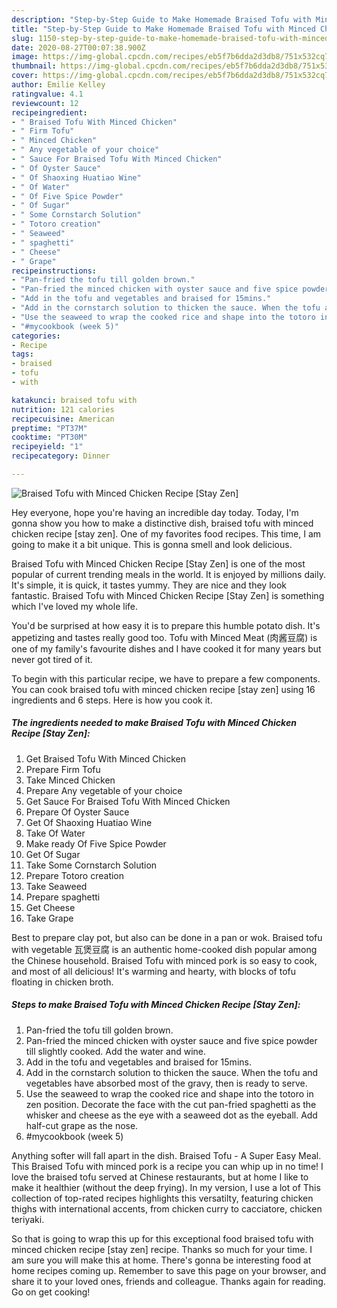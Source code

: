 ```yaml
---
description: "Step-by-Step Guide to Make Homemade Braised Tofu with Minced Chicken Recipe [Stay Zen]"
title: "Step-by-Step Guide to Make Homemade Braised Tofu with Minced Chicken Recipe [Stay Zen]"
slug: 1150-step-by-step-guide-to-make-homemade-braised-tofu-with-minced-chicken-recipe-stay-zen
date: 2020-08-27T00:07:38.900Z
image: https://img-global.cpcdn.com/recipes/eb5f7b6dda2d3db8/751x532cq70/braised-tofu-with-minced-chicken-recipe-stay-zen-recipe-main-photo.jpg
thumbnail: https://img-global.cpcdn.com/recipes/eb5f7b6dda2d3db8/751x532cq70/braised-tofu-with-minced-chicken-recipe-stay-zen-recipe-main-photo.jpg
cover: https://img-global.cpcdn.com/recipes/eb5f7b6dda2d3db8/751x532cq70/braised-tofu-with-minced-chicken-recipe-stay-zen-recipe-main-photo.jpg
author: Emilie Kelley
ratingvalue: 4.1
reviewcount: 12
recipeingredient:
- " Braised Tofu With Minced Chicken"
- " Firm Tofu"
- " Minced Chicken"
- " Any vegetable of your choice"
- " Sauce For Braised Tofu With Minced Chicken"
- " Of Oyster Sauce"
- " Of Shaoxing Huatiao Wine"
- " Of Water"
- " Of Five Spice Powder"
- " Of Sugar"
- " Some Cornstarch Solution"
- " Totoro creation"
- " Seaweed"
- " spaghetti"
- " Cheese"
- " Grape"
recipeinstructions:
- "Pan-fried the tofu till golden brown."
- "Pan-fried the minced chicken with oyster sauce and five spice powder till slightly cooked. Add the water and wine."
- "Add in the tofu and vegetables and braised for 15mins."
- "Add in the cornstarch solution to thicken the sauce. When the tofu and vegetables have absorbed most of the gravy, then is ready to serve."
- "Use the seaweed to wrap the cooked rice and shape into the totoro in zen position. Decorate the face with the cut pan-fried spaghetti as the whisker and cheese as the eye with a seaweed dot as the eyeball. Add half-cut grape as the nose."
- "#mycookbook (week 5)"
categories:
- Recipe
tags:
- braised
- tofu
- with

katakunci: braised tofu with 
nutrition: 121 calories
recipecuisine: American
preptime: "PT37M"
cooktime: "PT30M"
recipeyield: "1"
recipecategory: Dinner

---
```



![Braised Tofu with Minced Chicken Recipe [Stay Zen]](https://img-global.cpcdn.com/recipes/eb5f7b6dda2d3db8/751x532cq70/braised-tofu-with-minced-chicken-recipe-stay-zen-recipe-main-photo.jpg)

Hey everyone, hope you're having an incredible day today. Today, I'm gonna show you how to make a distinctive dish, braised tofu with minced chicken recipe [stay zen]. One of my favorites food recipes. This time, I am going to make it a bit unique. This is gonna smell and look delicious.

Braised Tofu with Minced Chicken Recipe [Stay Zen] is one of the most popular of current trending meals in the world. It is enjoyed by millions daily. It's simple, it is quick, it tastes yummy. They are nice and they look fantastic. Braised Tofu with Minced Chicken Recipe [Stay Zen] is something which I've loved my whole life.

You&#39;d be surprised at how easy it is to prepare this humble potato dish. It&#39;s appetizing and tastes really good too. Tofu with Minced Meat (肉酱豆腐) is one of my family&#39;s favourite dishes and I have cooked it for many years but never got tired of it.


To begin with this particular recipe, we have to prepare a few components. You can cook braised tofu with minced chicken recipe [stay zen] using 16 ingredients and 6 steps. Here is how you cook it.

<!--inarticleads1-->

##### The ingredients needed to make Braised Tofu with Minced Chicken Recipe [Stay Zen]:

1. Get  Braised Tofu With Minced Chicken
1. Prepare  Firm Tofu
1. Take  Minced Chicken
1. Prepare  Any vegetable of your choice
1. Get  Sauce For Braised Tofu With Minced Chicken
1. Prepare  Of Oyster Sauce
1. Get  Of Shaoxing Huatiao Wine
1. Take  Of Water
1. Make ready  Of Five Spice Powder
1. Get  Of Sugar
1. Take  Some Cornstarch Solution
1. Prepare  Totoro creation
1. Take  Seaweed
1. Prepare  spaghetti
1. Get  Cheese
1. Take  Grape


Best to prepare clay pot, but also can be done in a pan or wok. Braised tofu with vegetable 瓦煲豆腐 is an authentic home-cooked dish popular among the Chinese household. Braised Tofu with minced pork is so easy to cook, and most of all delicious! It&#39;s warming and hearty, with blocks of tofu floating in chicken broth. 

<!--inarticleads2-->

##### Steps to make Braised Tofu with Minced Chicken Recipe [Stay Zen]:

1. Pan-fried the tofu till golden brown.
1. Pan-fried the minced chicken with oyster sauce and five spice powder till slightly cooked. Add the water and wine.
1. Add in the tofu and vegetables and braised for 15mins.
1. Add in the cornstarch solution to thicken the sauce. When the tofu and vegetables have absorbed most of the gravy, then is ready to serve.
1. Use the seaweed to wrap the cooked rice and shape into the totoro in zen position. Decorate the face with the cut pan-fried spaghetti as the whisker and cheese as the eye with a seaweed dot as the eyeball. Add half-cut grape as the nose.
1. #mycookbook (week 5)


Anything softer will fall apart in the dish. Braised Tofu - A Super Easy Meal. This Braised Tofu with minced pork is a recipe you can whip up in no time! I love the braised tofu served at Chinese restaurants, but at home I like to make it healthier (without the deep frying). In my version, I use a lot of This collection of top-rated recipes highlights this versatilty, featuring chicken thighs with international accents, from chicken curry to cacciatore, chicken teriyaki. 

So that is going to wrap this up for this exceptional food braised tofu with minced chicken recipe [stay zen] recipe. Thanks so much for your time. I am sure you will make this at home. There's gonna be interesting food at home recipes coming up. Remember to save this page on your browser, and share it to your loved ones, friends and colleague. Thanks again for reading. Go on get cooking!
